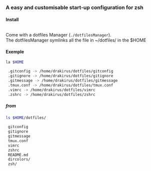 ### A easy and customisable start-up configuration for zsh


#### Install
```

```

Come with a dotfiles Manager (`./dotfilesManager`).  
The dotfilesManager symlinks all the file in ~/dotfiles/ in the $HOME

#### Exemple  
``` bash
la $HOME

 .gitconfig -> /home/drakirus/dotfiles/gitconfig
 .gitignore -> /home/drakirus/dotfiles/gitignore
 .gitmessage -> /home/drakirus/dotfiles/gitmessage
 .tmux.conf -> /home/drakirus/dotfiles/tmux.conf
 .vimrc -> /home/drakirus/dotfiles/vimrc
 .zshrc -> /home/drakirus/dotfiles/zshrc
```

##### from

``` bash
ls $HOME/dotfiles/

 gitconfig
 gitignore
 gitmessage
 tmux.conf
 vimrc
 zshrc
 README.md
 dircolors/
 zsh/
```
